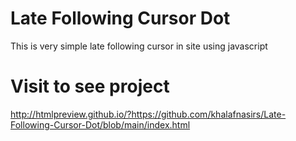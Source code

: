# Late Following Cursor Dot
This is very simple late following cursor in site using javascript 

# Visit to see project
http://htmlpreview.github.io/?https://github.com/khalafnasirs/Late-Following-Cursor-Dot/blob/main/index.html

